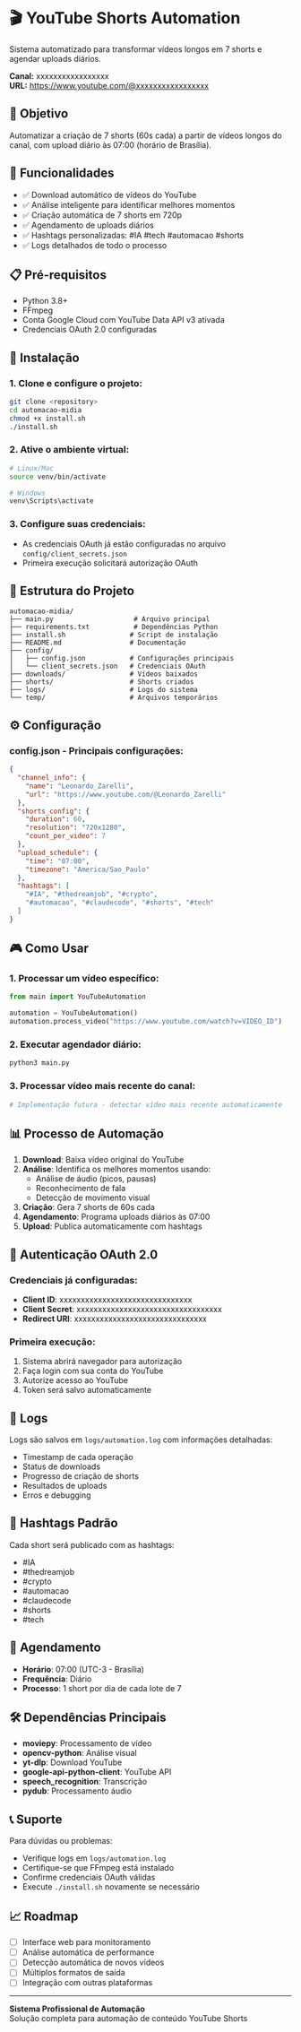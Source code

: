 # 🎬 YouTube Shorts Automation

Sistema automatizado para transformar vídeos longos em 7 shorts e agendar uploads diários.

**Canal:** xxxxxxxxxxxxxxxxx  
**URL:** https://www.youtube.com/@xxxxxxxxxxxxxxxxx

## 🎯 Objetivo

Automatizar a criação de 7 shorts (60s cada) a partir de vídeos longos do canal, com upload diário às 07:00 (horário de Brasília).

## 🚀 Funcionalidades

- ✅ Download automático de vídeos do YouTube
- ✅ Análise inteligente para identificar melhores momentos
- ✅ Criação automática de 7 shorts em 720p
- ✅ Agendamento de uploads diários
- ✅ Hashtags personalizadas: #IA #tech #automacao #shorts
- ✅ Logs detalhados de todo o processo

## 📋 Pré-requisitos

- Python 3.8+
- FFmpeg
- Conta Google Cloud com YouTube Data API v3 ativada
- Credenciais OAuth 2.0 configuradas

## 🔧 Instalação

### 1. Clone e configure o projeto:
```bash
git clone <repository>
cd automacao-midia
chmod +x install.sh
./install.sh
```

### 2. Ative o ambiente virtual:
```bash
# Linux/Mac
source venv/bin/activate

# Windows
venv\Scripts\activate
```

### 3. Configure suas credenciais:
- As credenciais OAuth já estão configuradas no arquivo `config/client_secrets.json`
- Primeira execução solicitará autorização OAuth

## 📁 Estrutura do Projeto

```
automacao-midia/
├── main.py                    # Arquivo principal
├── requirements.txt           # Dependências Python
├── install.sh                # Script de instalação
├── README.md                 # Documentação
├── config/
│   ├── config.json           # Configurações principais
│   └── client_secrets.json   # Credenciais OAuth
├── downloads/                # Vídeos baixados
├── shorts/                   # Shorts criados
├── logs/                     # Logs do sistema
└── temp/                     # Arquivos temporários
```

## ⚙️ Configuração

### config.json - Principais configurações:

```json
{
  "channel_info": {
    "name": "Leonardo_Zarelli",
    "url": "https://www.youtube.com/@Leonardo_Zarelli"
  },
  "shorts_config": {
    "duration": 60,
    "resolution": "720x1280",
    "count_per_video": 7
  },
  "upload_schedule": {
    "time": "07:00",
    "timezone": "America/Sao_Paulo"
  },
  "hashtags": [
    "#IA", "#thedreamjob", "#crypto", 
    "#automacao", "#claudecode", "#shorts", "#tech"
  ]
}
```

## 🎮 Como Usar

### 1. Processar um vídeo específico:
```python
from main import YouTubeAutomation

automation = YouTubeAutomation()
automation.process_video("https://www.youtube.com/watch?v=VIDEO_ID")
```

### 2. Executar agendador diário:
```bash
python3 main.py
```

### 3. Processar vídeo mais recente do canal:
```python
# Implementação futura - detectar vídeo mais recente automaticamente
```

## 📊 Processo de Automação

1. **Download**: Baixa vídeo original do YouTube
2. **Análise**: Identifica os melhores momentos usando:
   - Análise de áudio (picos, pausas)
   - Reconhecimento de fala
   - Detecção de movimento visual
3. **Criação**: Gera 7 shorts de 60s cada
4. **Agendamento**: Programa uploads diários às 07:00
5. **Upload**: Publica automaticamente com hashtags

## 🔐 Autenticação OAuth 2.0

### Credenciais já configuradas:
- **Client ID**: xxxxxxxxxxxxxxxxxxxxxxxxxxxxxxx
- **Client Secret**: xxxxxxxxxxxxxxxxxxxxxxxxxxxxxxxxxx
- **Redirect URI**: xxxxxxxxxxxxxxxxxxxxxxxxxxxxxxx

### Primeira execução:
1. Sistema abrirá navegador para autorização
2. Faça login com sua conta do YouTube
3. Autorize acesso ao YouTube
4. Token será salvo automaticamente

## 📝 Logs

Logs são salvos em `logs/automation.log` com informações detalhadas:
- Timestamp de cada operação
- Status de downloads
- Progresso de criação de shorts
- Resultados de uploads
- Erros e debugging

## 🎯 Hashtags Padrão

Cada short será publicado com as hashtags:
- #IA
- #thedreamjob  
- #crypto
- #automacao
- #claudecode
- #shorts
- #tech

## 🔄 Agendamento

- **Horário**: 07:00 (UTC-3 - Brasília)
- **Frequência**: Diário
- **Processo**: 1 short por dia de cada lote de 7

## 🛠️ Dependências Principais

- **moviepy**: Processamento de vídeo
- **opencv-python**: Análise visual
- **yt-dlp**: Download YouTube
- **google-api-python-client**: YouTube API
- **speech_recognition**: Transcrição
- **pydub**: Processamento áudio

## 📞 Suporte

Para dúvidas ou problemas:
- Verifique logs em `logs/automation.log`
- Certifique-se que FFmpeg está instalado
- Confirme credenciais OAuth válidas
- Execute `./install.sh` novamente se necessário

## 📈 Roadmap

- [ ] Interface web para monitoramento
- [ ] Análise automática de performance
- [ ] Detecção automática de novos vídeos
- [ ] Múltiplos formatos de saída
- [ ] Integração com outras plataformas

---

**Sistema Profissional de Automação**  
Solução completa para automação de conteúdo YouTube Shorts
